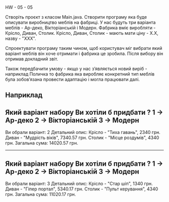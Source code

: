 HW - 05 - 05

Створіть проєкт з класом Main.java.
Створити програму яка буде описувати виробництво меблів на фабриці.
У нас будуть три варіанта меблів - Ар-деко, Вікторіанській і Модерн.
Фабрика вміє виробляти - Крісло, Диван, Столик.
Крісло, Диван, Столик - мають мати ціну - X.X, назву - "XXX".

Спроектувати програму таким чином, щоб користувач міг вибрати який варіант меблів він хоче отримати і фабрика це зробила. Після вибору він отримав докладний звіт.

Також передбачити умову - якщо у нас зʼявляється новий виріб - наприклад Поличка то фабрика яка виробляє конкретний тип меблів була зобовʼязана провести адаптацію і могла працювати далі.

Наприклад
------------------
Який варіант набору Ви хотіли б придбати ?
1 -> Ар-деко
2 -> Вікторіанській
3 -> Модерн
------------------
Ви обрали варіант: 2
Детальний опис:
Крісло - "Тиха гавань", 2340 грн.
Диван - "Мудрість віків", 7340.57 грн.
Столик - "Місце роздумів", 4340 грн.
Загальна сума: 14020.57 грн.

------------------
Який варіант набору Ви хотіли б придбати ?
1 -> Ар-деко
2 -> Вікторіанській
3 -> Модерн
------------------
Ви обрали варіант: 3
Детальний опис:
Крісло - "Стар шіп", 1340 грн.
Диван - "Гіпер портал", 5340.17 грн.
Столик - "Пульт керування", 4340 грн.
Загальна сума: 11020.17 грн.
